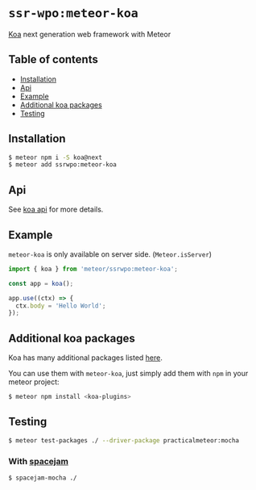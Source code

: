 # `ssr-wpo:meteor-koa`
[Koa](http://koajs.com/) next generation web framework with Meteor

## Table of contents
- [Installation](#installation)
- [Api](#api)
- [Example](#example)
- [Additional koa packages](#additional)
- [Testing](#testing)

## <a name='installation'>Installation</a>
```bash
$ meteor npm i -S koa@next
$ meteor add ssrwpo:meteor-koa
```

## <a name='api'>Api</a>
See [koa api](https://github.com/koajs/koa/tree/v2.x) for more details.

## <a name='example'>Example</a>
`meteor-koa` is only available on server side. (`Meteor.isServer`)

```javascript
import { koa } from 'meteor/ssrwpo:meteor-koa';

const app = koa();

app.use((ctx) => {
  ctx.body = 'Hello World';
});
```

## <a name='additional'>Additional koa packages</a>
Koa has many additional packages listed [here](https://github.com/koajs/koa/wiki).

You can use them with `meteor-koa`, just simply add them with `npm` in your meteor project:
```bash
$ meteor npm install <koa-plugins>
```

## <a name='testing'>Testing</a>
```bash
$ meteor test-packages ./ --driver-package practicalmeteor:mocha
```
### With [spacejam](https://www.npmjs.com/package/spacejam)
```bash
$ spacejam-mocha ./
```
